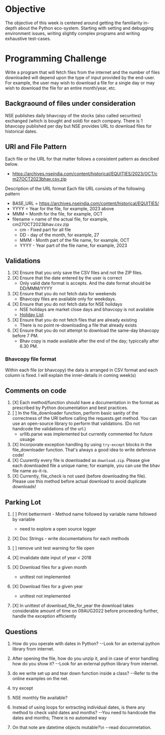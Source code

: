 # Objective
The objective of this week is centered around getting the familiarity in-depth about the Python eco-system. Starting with setting and debugging environment issues, writing slightly complex programs and writing exhaustive test-cases.

# Programming Challenge
Write a program that will fetch files from the internet and the number of files downloaded will depend upon the type of input provided by the end-user.
For example, the user may wish to download a file for a single day or may wish to download the file for an entire month/year, etc. 
## Backgraound of files under consideration
NSE publishes daily bhavcopy of the stocks (also called securities) exchanged (which is bought and sold) for each company. There is 1 bhavcopy published per day but NSE provides URL to download files for historical dates.

## URl and File Pattern
Each file or the URL for that matter follows a consistent pattern as descibed below.
- https://archives.nseindia.com/content/historical/EQUITIES/2023/OCT/cm27OCT2023bhav.csv.zip

Description of the URL format
Each file URL consists of the following pattern
- BASE_URL = https://archives.nseindia.com/content/historical/EQUITIES/
- YYYY = Year for the file, for example, 2023 above
- MMM = Month for the file, for example, OCT
- filename = name of the actual file, for example, cm27OCT2023bhav.csv.zip
    - cm - Fixed part for all file
    - DD - day of the month, for example, 27
    - MMM - Month part of the file name, for example, OCT
    - YYYY - Year part of the file name, for example, 2023

## Validations
1. [X] Ensure that you only save the CSV files and not the ZIP files.
2. [X] Ensure that the date entered by the user is correct
    - Only valid date format is accepts. And the date format should be DD/MMM/YYYY
3. [X] Ensure that you do not fetch data for weekends
    - Bhavcopy files are available only for weekdays.
4. [X] Ensure that you do not fetch data for NSE holidays
    - NSE holidays are market close days and bhavcopy is not available
    - [Holiday List](https://groww.in/p/nse-holidays)
5. [X] Ensure that you do not fetch files that are already existing
    - There is no point re-downloading a file that already exists
6. [X] Ensure that you do not attempt to download the same-day bhavcopy before 7 PM.
    - Bhav copy is made available after the end of the day; typiccally after 6.30 PM.

### Bhavcopy file format
Within each file (or bhavcopy) the data is arranged in CSV format and each column is fixed. I will explain the inner-details in coming week(s)

## Comments on code 
1. [X] Each method/function should have a documentation in the format as prescribed by Python documentation and best practices.
2. [ ] In the file_downloader function, perform basic sanity of the correctness of the URl before calling the requests.get method. You can use an open-source library to perform that validations. (Do not handcode the validations of the url.)
    - urllib.parse was implemented but currently commented for future usuage
3. [X] Incorporate exception handling by using `try-except` blocks in the file_downloader function. That's always a good idea to write defensive code!
4. [X] Cuurently every file is downloaded as `download.zip`. Please give each downloaded file a unique name; for example, you can use the bhav file name as-it-is.
5. [X] Currently, file_check is not used (before downloading the file). Please use this method before actual download to avoid duplicate downloads! 

## Parking Lot
1. [ ] Print betterment - Method name followed by variable name followed by variable
    - need to explore a open source logger
    
2. [X] Doc Strings - write documentations for each methods 

3. [ ] remove unit test warning for file open

4. [X] invalidate date input of year < 2018

5. [X] Download files for a given month
    - unittest not implemented

6. [X] Download files for a given year
    - unittest not implemented

7. [X] In unittest of download_file_for_year the download takes considerable amount of time on 09AUG2022 before proceeding further, handle the exception efficiently

## Questions

1. How do you operate with dates in Python?
    --Look for an external python library from internet.

2. After opening the file, how do you unzip it, and in case of error handling how do you show it?
    --Look for an external python library from internet.

3. do we write set up and tear down function inside a class?
    --Refer to the online examples on the net.

4. try except

5. NSE monthly file available?

6. Instead of using loops for extracting individual dates, is there any method to check valid dates and months?
    --You need to handcode the dates and months; There is no automated way

7. On that note are datetime objects mutable?\n
    --read documnetation.